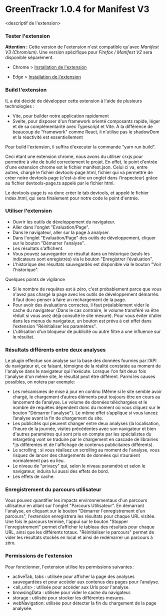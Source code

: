 # GreenTrackr 1.0.4 for Manifest V3

<descriptif de l'extension>

### Tester l'extension

**Attention :** Cette version de l'extension n'est compatible qu'avec _Manifest V3 (Chromium)_. Une version spécifique pour _Firefox / Manifest V2_ sera disponible séparément.

- Chrome >
  [Installation de l'extension](https://developer.chrome.com/docs/extensions/mv3/tut_debugging/)

- Edge >
  [Installation de l'extension](https://learn.microsoft.com/en-us/microsoft-edge/extensions-chromium/getting-started/extension-sideloading)

### Build l'extension

IL a été décidé de développer cette extension à l'aide de plusieurs technologies :

- Vite, pour builder notre application rapidement
- Svelte, pour disposer d'un framework orienté composants rapide, léger et de sa complémentarité avec Typescript et Vite. A la différence de beaucoup de "framework" comme React, il n'utilise pas le shadowDom et la réactivité est essentiellement

Pour build l'extension, il suffira d'executer la commande "yarn run build".

Ceci étant une extension chrome, nous avons du utiliser crxjs pour permettre à vite de build correctement le projet.
En effet, le point d'entrée d'une extension chrome est le fichier manifest.json. Celui ci va, entre autres, chargé le fichier devtools-page.html, fichier qui va permettre de créer notre devtools page (c'est-à-dire un onglet dans l'inspecteur) grâce au fichier devtools-page.ts appelé par le fichier html.

Le devtools-page.ts va donc créer le tab devtools, et appelé le fichier index.html, qui sera finalement pour notre code le point d'entrée. 

### Utiliser l'extension

- Ouvrir les outils de développement du navigateur.
- Aller dans l'onglet "Evaluation/Page".
- Dans le navigateur, aller sur la page à analyser.
- Dans l'onglet "Evaluation/Page" des outils de développement, cliquer sur le bouton "Démarrer l'analyse".
- Les résultats s'affichent.
- Vous pouvez sauvegarder ce résultat dans un historique (seuls les indicateurs sont enregistrés) via le bouton "Enregistrer l'évaluation".
- L'historique des résultats sauvegardés est disponible via le bouton "Voir l'historique".

Quelques points de vigilance

- Si le nombre de requêtes est à zéro, c'est probablement parce que vous n'avez pas chargé la page avec les outils de développement démarrés. Il faut donc penser à faire un rechargement de la page.
- Pour avoir des évaluations correctes, il faut préalablement vider le cache du navigateur (Dans le cas contraire, le volume transféré va être réduit si vous avez déjà consulté le site mesuré). Pour vous éviter d'aller dans les menus du navigateur, un bouton est prévu à cet effet dans l'extension "Réinitialiser les paramètres".
- L'utilisation d'un bloqueur de publicité ou autre filtre a une influence sur le résultat.

### Résultats différents entre deux analyses

Le plugin effectue son analyse sur la base des données fournies par l'API du navigateur et, ce faisant, témoigne de la réalité constatée au moment de l'analyse dans le navigateur qui l'exécute. Lorsque l'on fait deux fois l'analyse d'un même site, le résultat peut être différent. Parmi les causes possibles, on notera par exemple:

- Les mécanismes de mise à jour en continu (Même si le site semble avoir chargé, le chargement d’autres éléments peut toujours être en cours au lancement de l’analyse. Le volume de données téléchargées et le nombre de requêtes dépendent donc du moment où vous cliquez sur le bouton "Démarrer l'analyse"). Le même effet s’applique si vous lancez l’analyse avant la fin de chargement du site.
- Les publicités qui peuvent changer entre deux analyses (la localisation, l'heure de la journée, visites précédentes avec son navigateur et bien d'autres paramètres qui sont pris en compte par les spécialistes du retargeting vont se traduire par le chargement en cascade de librairies \*.js différentes et de l'affichage de contenus publicitaires différents).
- Le scrolling : si vous réalisez un scrolling au moment de l'analyse, vous risquez de lancer des chargements de données qui n’auraient normalement pas eu lieu.
- Le niveau de "privacy" qui, selon le niveau paramétré et selon le navigateur, induira lui aussi des effets de bord.
- Les effets de cache.

### Enregistrement du parcours utilisateur

Vous pouvez quantifier les impacts environnementaux d'un parcours utilisateur en allant sur l'onglet "Parcours Utilisateur". En démarrant l'analyse, en cliquant sur le bouton "Démarrer l'enregistrement d'un parcours", l'extension enregistrera les résultats pour chaque URL visitée. Une fois le parcours terminé, l'appui sur le bouton "Stopper l'enregistrement" permet d'afficher le tableau des résultats pour chaque URL, ainsi que les différents totaux. "Réinitialiser le parcours" permet de vider les résultats stockés en local et ainsi de redémarrer un parcours à zéro.

### Permissions de l'extension

Pour fonctionner, l'extension utilise les permissions suivantes :

- activeTab, tabs : utilisée pour afficher la page des analyses sauvegardées et pour accéder aux contenus des pages pour l'analyse.
- <all_urls> : utilisée pour accéder aux Urls pour l'analyse.
- browsingData : utilisée pour vider le cache du navigateur.
- storage : utilisée pour stocker les différentes mesures.
- webNavigation: utilisée pour détecter la fin du chargement de la page analysée.
